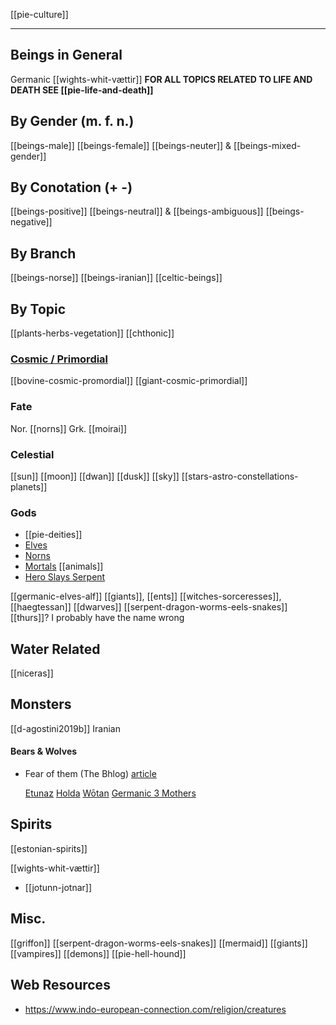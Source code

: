 [[pie-culture]]

---

## Beings in General
Germanic [[wights-whit-vættir]]
**FOR ALL TOPICS RELATED TO LIFE AND DEATH SEE [[pie-life-and-death]]**

## By Gender (m. f. n.)
[[beings-male]]
[[beings-female]]
[[beings-neuter]] & [[beings-mixed-gender]]

## By Conotation (+ -)
[[beings-positive]]
[[beings-neutral]] & [[beings-ambiguous]]
[[beings-negative]]

## By Branch
[[beings-norse]]
[[beings-iranian]]
[[celtic-beings]]

## By Topic
[[plants-herbs-vegetation]]
[[chthonic]]

### [Cosmic / Primordial](beings-cosmic-primordial)
[[bovine-cosmic-promordial]]
[[giant-cosmic-primordial]]
### Fate
Nor. [[norns]]
Grk. [[moirai]]

### Celestial
[[sun]]
[[moon]]
[[dwan]]
[[dusk]]
[[sky]]
[[stars-astro-constellations-planets]]
### Gods

- [[pie-deities]]
- [Elves](germanic-elves-alf.md)
- [Norns](norns.md)
- [Mortals](pie-mortals-humans-people.md)
[[animals]]
- [Hero Slays Serpent](hero-slays-monster.md)

[[germanic-elves-alf]]
[[giants]], [[ents]]
[[witches-sorceresses]], [[haegtessan]]
[[dwarves]]
[[serpent-dragon-worms-eels-snakes]]
[[thurs]]? I probably have the name wrong

## Water Related
[[niceras]]

## Monsters
[[d-agostini2019b]] Iranian

#### Bears & Wolves

- Fear of them (The Bhlog) [article](https://blog.as.uky.edu/thebhlog/?p=96)


  [Etunaz](etunaz.md)
  [Holda](holda.md)
  [Wōtan](wotan.md)
  [Germanic 3 Mothers](three-mothers-germanic.md)
  






## Spirits
[[estonian-spirits]]


[[wights-whit-vættir]]

- [[jotunn-jotnar]]



## Misc.
[[griffon]]
[[serpent-dragon-worms-eels-snakes]]
[[mermaid]]
[[giants]]
[[vampires]]
[[demons]]
[[pie-hell-hound]]


## Web Resources
- https://www.indo-european-connection.com/religion/creatures